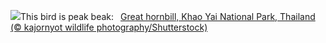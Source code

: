 ![](https://www.bing.com/th?id=OHR.BucerosBicornis_EN-US0841652066_UHD.jpg&w=1000)This bird is peak beak:&nbsp;&ensp;[Great hornbill, Khao Yai National Park, Thailand (© kajornyot wildlife photography/Shutterstock)](https://www.bing.com/th?id=OHR.BucerosBicornis_EN-US0841652066_UHD.jpg)
<br><br/>
